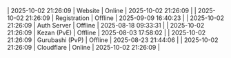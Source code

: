| 2025-10-02 21:26:09 | Website | Online | 2025-10-02 21:26:09 |
| 2025-10-02 21:26:09 | Registration | Offline | 2025-09-09 16:40:23 |
| 2025-10-02 21:26:09 | Auth Server | Offline | 2025-08-18 09:33:31 |
| 2025-10-02 21:26:09 | Kezan (PvE) | Offline | 2025-08-03 17:58:02 |
| 2025-10-02 21:26:09 | Gurubashi (PvP) | Offline | 2025-08-23 21:44:06 |
| 2025-10-02 21:26:09 | Cloudflare | Online | 2025-10-02 21:26:09 |
